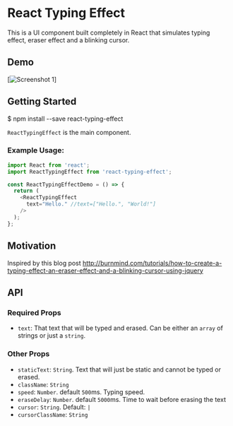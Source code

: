 # React Typing Effect

This is a UI component built completely in React that simulates typing effect, eraser effect and a blinking cursor.

## Demo

[![Screenshot 1](https://lh5.googleusercontent.com/VOpPnPmX0ny0euOEnQoRLfkL9s8Vp0pte5v-Y7EW6Hz6MLtOLHxK9gMhsp_N0VyGpc-wzmxuKw8lVzO521EY=w1366-h622-rw)]

## Getting Started

  $ npm install --save react-typing-effect

`ReactTypingEffect` is the main component.

### Example Usage:

```javascript
import React from 'react';
import ReactTypingEffect from 'react-typing-effect';

const ReactTypingEffectDemo = () => {
  return (
    <ReactTypingEffect
      text="Hello." //text=["Hello.", "World!"]
    />
  );
};
```

## Motivation

Inspired by this blog post
http://burnmind.com/tutorials/how-to-create-a-typing-effect-an-eraser-effect-and-a-blinking-cursor-using-jquery

## API

### Required Props

  * `text`: That text that will be typed and erased. Can be either an `array` of strings or just a `string`.

### Other Props

  * `staticText`: `String`. Text that will just be static and cannot be typed or erased.
  * `className`: `String`
  * `speed`: `Number`. default `500`ms. Typing speed.
  * `eraseDelay`: `Number`. default `5000`ms. Time to wait before erasing the text
  *  `cursor`: `String`. Default: `|`
  * `cursorClassName`: `String`
